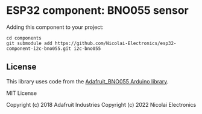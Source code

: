 # ESP32 component: BNO055 sensor

Adding this component to your project:
```
cd components
git submodule add https://github.com/Nicolai-Electronics/esp32-component-i2c-bno055.git i2c-bno055
```

## License

This library uses code from the [Adafruit_BNO055 Arduino library](https://github.com/adafruit/Adafruit_BNO055).

MIT License

Copyright (c) 2018 Adafruit Industries
Copyright (c) 2022 Nicolai Electronics
